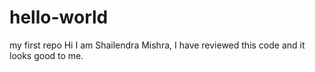 # hello-world
my first repo
Hi I am Shailendra Mishra, I have reviewed this code and it looks good to me.
